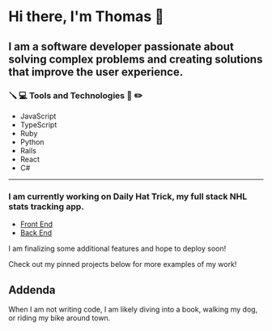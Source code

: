# Hi there, I'm Thomas 👋

## I am a software developer passionate about solving complex problems and creating solutions that improve the user experience.

### :screwdriver: :computer: Tools and Technologies :floppy_disk: :pencil2:

- JavaScript
- TypeScript
- Ruby
- Python
- Rails
- React
- C#
___

### I am currently working on **Daily Hat Trick**, my full stack NHL stats tracking app. 
- [Front End](https://github.com/tdimp/daily-hat-trick-front)
- [Back End](https://github.com/tdimp/daily-hat-trick-back)

I am finalizing some additional features and hope to deploy soon!

Check out my pinned projects below for more examples of my work!

## Addenda

When I am not writing code, I am likely diving into a book, walking my dog, or riding my bike around town.

<!--
**tdimp/tdimp** is a ✨ _special_ ✨ repository because its `README.md` (this file) appears on your GitHub profile.

Here are some ideas to get you started:

- 🔭 I’m currently working on ...
- 🌱 I’m currently learning ...
- 👯 I’m looking to collaborate on ...
- 🤔 I’m looking for help with ...
- 💬 Ask me about ...
- 📫 How to reach me: ...
- 😄 Pronouns: ...
- ⚡ Fun fact: ...
-->
